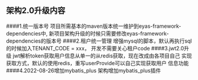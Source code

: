 ## 架构2.0升级内容
####1.统一版本号
项目所需基本的maven版本统一维护到eyas-framework-dependencies中,
新项目架构升级的时候只需要修改eyas-framework-dependencies的版本号
####2.租户统一管理
增强mysql的脚本，默认再执行sql的时候加入TENANT_CODE = xxx，
开发不需要关心租户code
####3.jwt2.0升级
jwt解析token获取用户信息从单一的从redis获取，现在改成由各项目自己
实现获取方式，默认的使用redis，重写userProvide可以自己实现获取用户
信息功能
####4.2022-08-26增加mybatis_plus
架构增加mybatis_plus插件